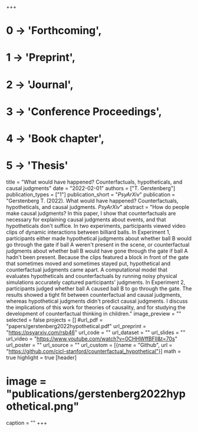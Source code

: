 +++
# 0 -> 'Forthcoming',
# 1 -> 'Preprint',
# 2 -> 'Journal',
# 3 -> 'Conference Proceedings',
# 4 -> 'Book chapter',
# 5 -> 'Thesis'

title = "What would have happened? Counterfactuals, hypotheticals, and causal judgments"
date = "2022-02-01"
authors = ["T. Gerstenberg"]
publication_types = ["1"]
publication_short = "_PsyArXiv_"
publication = "Gerstenberg T. (2022). What would have happened? Counterfactuals, hypotheticals, and causal judgments. _PsyArXiv_"
abstract = "How do people make causal judgments? In this paper, I show that counterfactuals are necessary for explaining causal judgments about  events, and that hypotheticals don't suffice. In two experiments, participants viewed video clips of dynamic interactions between billiard balls. In Experiment 1, participants either made hypothetical judgments about whether ball B would go through the gate if ball A weren't present in the scene, or counterfactual judgments about whether ball B would have gone through the gate if ball A hadn't been present. Because the clips featured a block in front of the gate that sometimes moved and sometimes stayed put, hypothetical and counterfactual judgments came apart. A computational model that evaluates hypotheticals and counterfactuals by running noisy physical simulations accurately captured participants' judgments. In Experiment 2, participants judged whether ball A caused ball B to go through the gate. The results showed a tight fit between counterfactual and causal judgments, whereas hypothetical judgments didn't predict causal judgments. I discuss the implications of this work for theories of causality, and for studying the development of counterfactual thinking in children."
image_preview = ""
selected = false
projects = []
#url_pdf = "papers/gerstenberg2022hypothetical.pdf"
url_preprint = "https://psyarxiv.com/rsb46"
url_code = ""
url_dataset = ""
url_slides = ""
url_video = "https://www.youtube.com/watch?v=0CHHWffBFII&t=70s"
url_poster = ""
url_source = ""
url_custom = [{name = "Github", url = "https://github.com/cicl-stanford/counterfactual_hypothetical"}]
math = true
highlight = true
[header]
# image = "publications/gerstenberg2022hypothetical.png"
caption = ""
+++